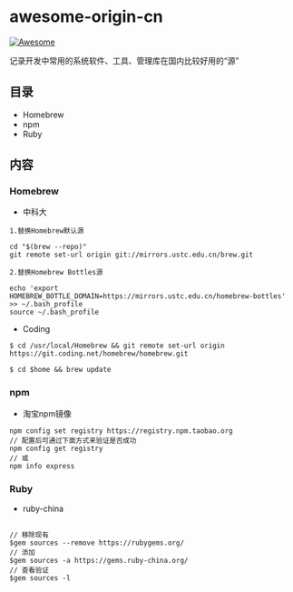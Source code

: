 # awesome-origin-cn

[![Awesome](https://cdn.rawgit.com/sindresorhus/awesome/d7305f38d29fed78fa85652e3a63e154dd8e8829/media/badge.svg)](https://github.com/lilei644/awesome-origin-cn)

记录开发中常用的系统软件、工具、管理库在国内比较好用的“源”

## 目录
- Homebrew
- npm
- Ruby

## 内容

### Homebrew
* 中科大 

```
1.替换Homebrew默认源

cd "$(brew --repo)"
git remote set-url origin git://mirrors.ustc.edu.cn/brew.git
```

```
2.替换Homebrew Bottles源

echo 'export HOMEBREW_BOTTLE_DOMAIN=https://mirrors.ustc.edu.cn/homebrew-bottles' >> ~/.bash_profile
source ~/.bash_profile
```

* Coding

```
$ cd /usr/local/Homebrew && git remote set-url origin https://git.coding.net/homebrew/homebrew.git

$ cd $home && brew update
```

### npm
* 淘宝npm镜像

```
npm config set registry https://registry.npm.taobao.org
// 配置后可通过下面方式来验证是否成功
npm config get registry
// 或
npm info express
```

### Ruby
* ruby-china

```

// 移除现有
$gem sources --remove https://rubygems.org/
// 添加
$gem sources -a https://gems.ruby-china.org/
// 查看验证
$gem sources -l

```
